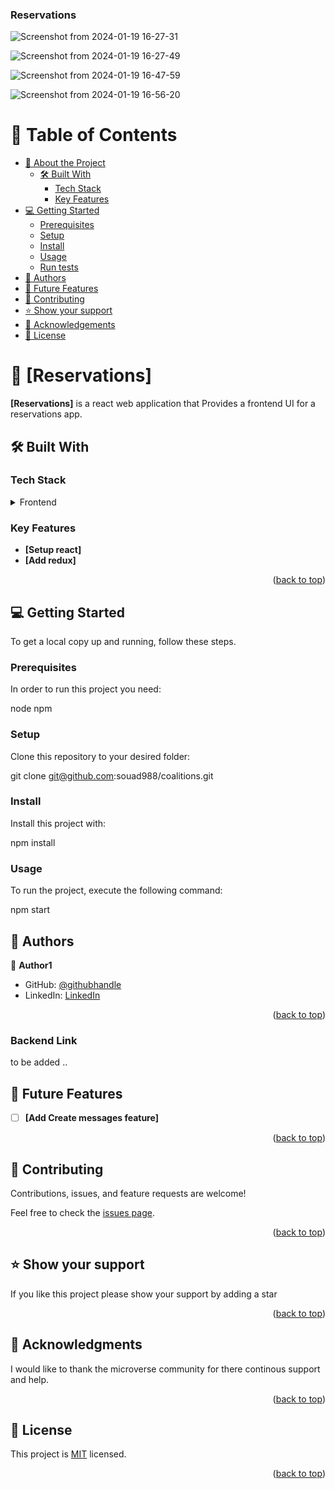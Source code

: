
<a name="readme-top"></a>

  <h3><b>Reservations</b></h3>

![Screenshot from 2024-01-19 16-27-31](https://github.com/souad988/coalitions/assets/59707859/5cef7ec5-7ea4-42aa-b9dc-44ecba79718f)
  
![Screenshot from 2024-01-19 16-27-49](https://github.com/souad988/coalitions/assets/59707859/c32903a5-f05c-496b-a812-026c4c97869a)

![Screenshot from 2024-01-19 16-47-59](https://github.com/souad988/coalitions/assets/59707859/b4c0cbcc-09a0-41bd-aaef-e47d7dc278b2)

![Screenshot from 2024-01-19 16-56-20](https://github.com/souad988/coalitions/assets/59707859/0f43969e-a884-4a35-90b4-f828b4fad14e)


</div>

<!-- TABLE OF CONTENTS -->

# 📗 Table of Contents

- [📖 About the Project](#about-project)
  - [🛠 Built With](#built-with)
    - [Tech Stack](#tech-stack)
    - [Key Features](#key-features)
- [💻 Getting Started](#getting-started)
  - [Prerequisites](#prerequisites)
  - [Setup](#setup)
  - [Install](#install)
  - [Usage](#usage)
  - [Run tests](#run-tests)
- [👥 Authors](#authors)
- [🔭 Future Features](#future-features)
- [🤝 Contributing](#contributing)
- [⭐️ Show your support](#support)
- [🙏 Acknowledgements](#acknowledgements)
- [📝 License](#license)

<!-- PROJECT DESCRIPTION -->

# 📖 [Reservations] <a name="about-project"></a>

**[Reservations]** is a react web application that Provides a frontend UI for a reservations app. 

## 🛠 Built With <a name="built-with"></a>

### Tech Stack <a name="tech-stack"></a>

<details>
  <summary>Frontend</summary>
  <ul>
    <li><a href="https://react.com/">React</a></li>
  </ul>
</details>

<!-- Features -->

### Key Features <a name="key-features"></a>

- **[Setup react]**
- **[Add redux]**

<p align="right">(<a href="#readme-top">back to top</a>)</p>

<!-- GETTING STARTED -->

## 💻 Getting Started <a name="getting-started"></a>

To get a local copy up and running, follow these steps.

### Prerequisites

In order to run this project you need:

  node
  npm

### Setup

Clone this repository to your desired folder:

  git clone git@github.com:souad988/coalitions.git


### Install

Install this project with:

  npm install


### Usage

To run the project, execute the following command:

  npm start


<!-- AUTHORS -->

## 👥 Authors <a name="authors"></a>

👤 **Author1**

- GitHub: [@githubhandle](https://github.com/souad988)
- LinkedIn: [LinkedIn](https://www.linkedin.com/in/souad-el-mansouri/)

<p align="right">(<a href="#readme-top">back to top</a>)</p>

### Backend Link

to be added ..

<!-- FUTURE FEATURES -->

## 🔭 Future Features <a name="future-features"></a>

- [ ] **[Add Create messages feature]**


<p align="right">(<a href="#readme-top">back to top</a>)</p>

<!-- CONTRIBUTING -->

## 🤝 Contributing <a name="contributing"></a>

Contributions, issues, and feature requests are welcome!

Feel free to check the [issues page](../../issues/).

<p align="right">(<a href="#readme-top">back to top</a>)</p>

<!-- SUPPORT -->

## ⭐️ Show your support <a name="support"></a>

If you like this project please show your support by adding a star 

<p align="right">(<a href="#readme-top">back to top</a>)</p>

<!-- ACKNOWLEDGEMENTS -->

## 🙏 Acknowledgments <a name="acknowledgements"></a>

I would like to thank the microverse community for there continous support and help. 

<p align="right">(<a href="#readme-top">back to top</a>)</p>

<!-- LICENSE -->

## 📝 License <a name="license"></a>

This project is [MIT](./LICENSE) licensed.

<p align="right">(<a href="#readme-top">back to top</a>)</p>
